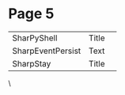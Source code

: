 # Page 5

|                   |       |   |
| ----------------- | ----- | - |
| SharPyShell       | Title |   |
| SharpEventPersist | Text  |   |
| SharpStay         | Title |   |

\
